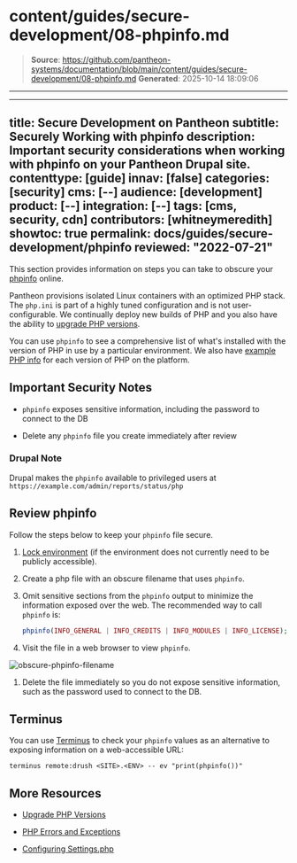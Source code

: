 # content/guides/secure-development/08-phpinfo.md

> **Source**: https://github.com/pantheon-systems/documentation/blob/main/content/guides/secure-development/08-phpinfo.md
> **Generated**: 2025-10-14 18:09:06

---

---
title: Secure Development on Pantheon
subtitle: Securely Working with phpinfo
description: Important security considerations when working with phpinfo on your Pantheon Drupal site.
contenttype: [guide]
innav: [false]
categories: [security]
cms: [--]
audience: [development]
product: [--]
integration: [--]
tags: [cms, security, cdn]
contributors: [whitneymeredith]
showtoc: true
permalink: docs/guides/secure-development/phpinfo
reviewed: "2022-07-21"
---

This section provides information on steps you can take to obscure your [phpinfo](https://secure.php.net/manual/en/function.phpinfo.php) online.

Pantheon provisions isolated Linux containers with an optimized PHP stack. The `php.ini` is part of a highly tuned configuration and is not user-configurable. We continually deploy new builds of PHP and you also have the ability to [upgrade PHP versions](/guides/php/php-versions).

You can use `phpinfo` to see a comprehensive list of what's installed with the version of PHP in use by a particular environment. We also have [example PHP info](/guides/php/php-versions/#available-php-versions) for each version of PHP on the platform.

## Important Security Notes

- `phpinfo` exposes sensitive information, including the password to connect to the DB

- Delete any `phpinfo` file you create immediately after review

### Drupal Note

Drupal makes the `phpinfo` available to privileged users at `https://example.com/admin/reports/status/php`

## Review phpinfo

Follow the steps below to keep your `phpinfo` file secure.

1. [Lock environment](/guides/secure-development/security-tool) (if the environment does not currently need to be publicly accessible).

1. Create a php file with an obscure filename that uses `phpinfo`.

1. Omit sensitive sections from the `phpinfo` output to minimize the information exposed over the web. The recommended way to call `phpinfo` is:

   ```php
   phpinfo(INFO_GENERAL | INFO_CREDITS | INFO_MODULES | INFO_LICENSE);
   ```

1. Visit the file in a web browser to view `phpinfo`.

  ![obscure-phpinfo-filename](../../../images/obscure-phpinfo-delete-immediately.png)

1. Delete the file immediately so you do not expose sensitive information, such as the password used to connect to the DB.

## Terminus

You can use [Terminus](/terminus) to check your `phpinfo` values as an alternative to exposing information on a web-accessible URL:

```bash{promptUser: user}
terminus remote:drush <SITE>.<ENV> -- ev "print(phpinfo())"
```

## More Resources

- [Upgrade PHP Versions](/guides/php/php-versions)

- [PHP Errors and Exceptions](/guides/php/php-errors)

- [Configuring Settings.php](/guides/php/settings-php)
